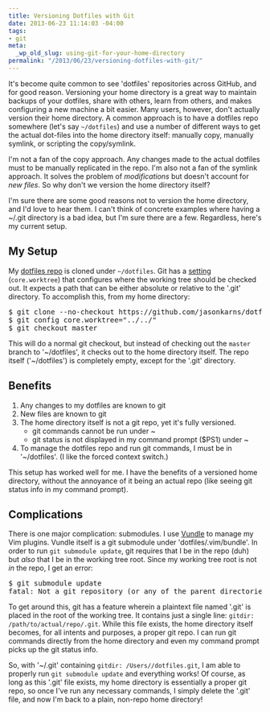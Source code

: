 ```yaml
---
title: Versioning Dotfiles with Git
date: 2013-06-23 11:14:03 -04:00
tags:
- git
meta:
  _wp_old_slug: using-git-for-your-home-directory
permalink: "/2013/06/23/versioning-dotfiles-with-git/"
---
```

<p>It's become quite common to see 'dotfiles' repositories across GitHub, and for good reason. Versioning your home directory is a great way to maintain backups of your dotfiles, share with others, learn from others, and makes configuring a new machine a bit easier. Many users, however, don't actually version their home directory. A common approach is to have a dotfiles repo somewhere (let's say <code>~/dotfiles</code>) and use a number of different ways to get the actual dot-files into the home directory itself: manually copy, manually symlink, or scripting the copy/symlink.</p>
<p>I'm not a fan of the copy approach. Any changes made to the actual dotfiles must to be manually replicated in the repo. I'm also not a fan of the symlink approach. It solves the problem of <em>modifications</em> but doesn't account for <em>new files</em>. So why don't we version the home directory itself?</p>
<p>I'm sure there are some good reasons not to version the home directory, and I'd love to hear them. I can't think of concrete examples where having a ~/.git directory is a bad idea, but I'm sure there are a few. Regardless, here's my current setup.</p>
<h2>My Setup</h2>
<p>My <a href="https://github.com/jasonkarns/dotfiles">dotfiles repo</a> is cloned under <code>~/dotfiles</code>. Git has a <a href="https://www.kernel.org/pub/software/scm/git/docs/git-config.html">setting</a> (<code>core.worktree</code>) that configures where the working tree should be checked out. It expects a path that can be either absolute or relative to the '.git' directory. To accomplish this, from my home directory:</p>
<pre>
$ git clone --no-checkout https://github.com/jasonkarns/dotfiles.git
$ git config core.worktree="../../"
$ git checkout master
</pre>
<p>This will do a normal git checkout, but instead of checking out the <code>master</code> branch to '~/dotfiles', it checks out to the home directory itself. The repo itself ('~/dotfiles') is completely empty, except for the '.git' directory.</p>
<h2>Benefits</h2>
<ol>
<li>Any changes to my dotfiles are known to git</li>
<li>New files are known to git</li>
<li>The home directory itself is not a git repo, yet it's fully versioned.
<ul>
<li>git commands cannot be run under ~</li>
<li>git status is not displayed in my command prompt ($PS1) under ~</li>
</ul>
</li>
<li>To manage the dotfiles repo and run git commands, I must be in '~/dotfiles'. (I like the forced context switch.)</li>
</ol>
<p>This setup has worked well for me. I have the benefits of a versioned home directory, without the annoyance of it being an actual repo (like seeing git status info in my command prompt).</p>
<h2>Complications</h2>
<p>There is one major complication: submodules. I use <a href="https://github.com/gmarik/vundle">Vundle</a> to manage my Vim plugins. Vundle itself is a git submodule under 'dotfiles/.vim/bundle'. In order to run <code>git submodule update</code>,  git requires that I be in the repo (duh) but <em>also</em> that I be in the working tree root. Since my working tree root is not <em>in</em> the repo, I get an error:</p>
<pre>
$ git submodule update
fatal: Not a git repository (or any of the parent directories): .git
</pre>
<p>To get around this, git has a feature wherein a plaintext file named '.git' is placed in the root of the working tree. It contains just a single line: <code>gitdir: /path/to/actual/repo/.git</code>. While this file exists, the home directory itself becomes, for all intents and purposes, a proper git repo. I can run git commands directly from the home directory and even my command prompt picks up the git status info.</p>
<p>So, with '~/.git' containing <code>gitdir: /Users//dotfiles.git</code>, I am able to properly run <code>git submodule update</code> and everything works! Of course, as long as this '.git' file exists, my home directory is essentially a proper git repo, so once I've run any necessary commands, I simply delete the '.git' file, and now I'm back to a plain, non-repo home directory!</p>
